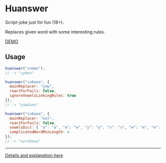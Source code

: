 # Huanswer
Script-joke just for fun (18+). 

Replaces given word with some interesting rules.

[DEMO](https://codepen.io/dophamine/pen/PemQVv)

## Usage
```javascript
huanswer("слово");
// -> "ху#во"

huanswer("собака", {
  mainReplacer: "улы",
  reactForFails: false,
  ignoreVowelsLinkingRules: true
});
// -> "улыбака"

huanswer("собака", {
  mainReplacer: "кот",
  reactForFails: false,
  vowelsDict: { "а": "а", "и": "и", "у": "у", "э": "э", "и": "и", "е": "е", "ё": "ё", "о": "о", "ы": "ы", "я": "я" },
  complicatedWordMinLength: 4
});
// -> "котобака"
```
---
[Details and explanation here](https://github.com/dophamine/huanswer/blob/master/huanswer.js)
